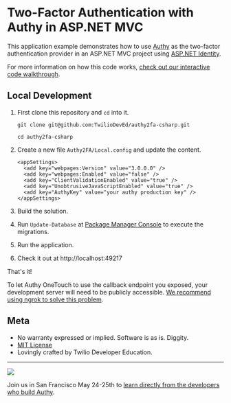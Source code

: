 # Two-Factor Authentication with Authy in ASP.NET MVC

This application example demonstrates how to use [Authy](http://www.authy.com) as the two-factor authentication provider in an ASP.NET MVC project using [ASP.NET Identity](http://www.asp.net/identity/overview/getting-started/introduction-to-aspnet-identity).

For more information on how this code works, [check out our interactive code walkthrough](http://www.twilio.com/docs/howto/walkthrough/two-factor-authentication/csharp/mvc#1).

## Local Development

1. First clone this repository and `cd` into it.

   ```
   git clone git@github.com:TwilioDevEd/authy2fa-csharp.git

   cd authy2fa-csharp
   ```

2. Create a new file `Authy2FA/Local.config` and update the content.

   ```
   <appSettings>
     <add key="webpages:Version" value="3.0.0.0" />
     <add key="webpages:Enabled" value="false" />
     <add key="ClientValidationEnabled" value="true" />
     <add key="UnobtrusiveJavaScriptEnabled" value="true" />
     <add key="AuthyKey" value="your authy production key" />
   </appSettings>
   ```

3. Build the solution.

4. Run `Update-Database` at [Package Manager
   Console](https://docs.nuget.org/consume/package-manager-console) to execute the migrations.

5. Run the application.

6. Check it out at http://localhost:49217

That's it!

To let Authy OneTouch to use the callback endpoint you exposed, your development server will need to be publicly accessible. [We recommend using ngrok to solve this problem](https://www.twilio.com/blog/2015/09/6-awesome-reasons-to-use-ngrok-when-testing-webhooks.html).

## Meta

* No warranty expressed or implied. Software is as is. Diggity.
* [MIT License](http://www.opensource.org/licenses/mit-license.html)
* Lovingly crafted by Twilio Developer Education.

---------------
<a href="http://twilio.com/signal">![](https://s3.amazonaws.com/baugues/signal-logo.png)</a>

Join us in San Francisco May 24-25th to [learn directly from the developers who build Authy](https://www.twilio.com/signal/schedule/2crLXWsVZaA2WIkaCUyYOc/aut). 

